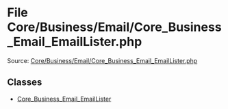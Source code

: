 File Core/Business/Email/Core_Business_Email_EmailLister.php
=========

Source: [Core/Business/Email/Core_Business_Email_EmailLister.php](https://github.com/PrestaShop/PrestaShop/blob/1.6.1.2/Core/Business/Email/Core_Business_Email_EmailLister.php)


Classes
-------

* [Core_Business_Email_EmailLister](class.Core_Business_Email_EmailLister.md)

